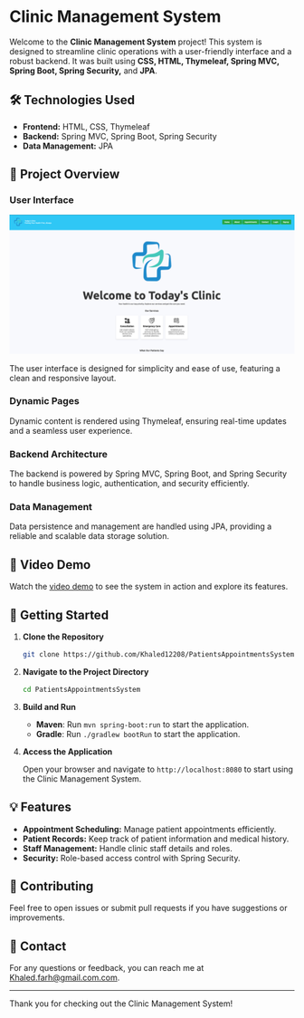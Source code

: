 # Clinic Management System

Welcome to the **Clinic Management System** project! This system is designed to streamline clinic operations with a user-friendly interface and a robust backend. It was built using **CSS, HTML, Thymeleaf, Spring MVC, Spring Boot, Spring Security,** and **JPA**.

## 🛠️ Technologies Used

- **Frontend:** HTML, CSS, Thymeleaf
- **Backend:** Spring MVC, Spring Boot, Spring Security
- **Data Management:** JPA

## 📸 Project Overview

### User Interface

![UI Screenshot](UI.png)

The user interface is designed for simplicity and ease of use, featuring a clean and responsive layout.

### Dynamic Pages

Dynamic content is rendered using Thymeleaf, ensuring real-time updates and a seamless user experience.

### Backend Architecture

The backend is powered by Spring MVC, Spring Boot, and Spring Security to handle business logic, authentication, and security efficiently.

### Data Management

Data persistence and management are handled using JPA, providing a reliable and scalable data storage solution.

## 🎥 Video Demo

Watch the [video demo](demo.mp4) to see the system in action and explore its features.

## 🚀 Getting Started

1. **Clone the Repository**

    ```bash
    git clone https://github.com/Khaled12208/PatientsAppointmentsSystem.git
    ```

2. **Navigate to the Project Directory**

    ```bash
    cd PatientsAppointmentsSystem
    ```

3. **Build and Run**

    - **Maven**: Run `mvn spring-boot:run` to start the application.
    - **Gradle**: Run `./gradlew bootRun` to start the application.

4. **Access the Application**

   Open your browser and navigate to `http://localhost:8080` to start using the Clinic Management System.

## 💡 Features

- **Appointment Scheduling:** Manage patient appointments efficiently.
- **Patient Records:** Keep track of patient information and medical history.
- **Staff Management:** Handle clinic staff details and roles.
- **Security:** Role-based access control with Spring Security.

## 🤝 Contributing

Feel free to open issues or submit pull requests if you have suggestions or improvements.

## 📧 Contact

For any questions or feedback, you can reach me at [Khaled.farh@gmail.com.com](mailto:khaled.farh@gmail.com).

---

Thank you for checking out the Clinic Management System!

